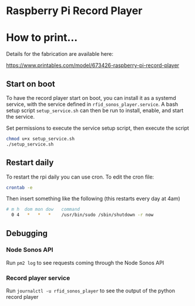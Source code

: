 # Raspberry Pi Record Player

# How to print...

Details for the fabrication are available here: 

https://www.printables.com/model/673426-raspberry-pi-record-player

## Start on boot

To have the record player start on boot, you can install it as a systemd service,
with the service defined in `rfid_sonos_player.service`. A bash setup script `setup_service.sh`
can then be run to install, enable, and start the service.

Set permissions to execute the service setup script, then execute the script

```bash
chmod u+x setup_service.sh
./setup_service.sh
```

## Restart daily

To restart the rpi daily you can use cron. To edit the cron file:
```bash
crontab -e
```

Then insert something like the following (this restarts every day at 4am)
```bash
# m h  dom mon dow   command
  0 4   *   *   *    /usr/bin/sudo /sbin/shutdown -r now
```

## Debugging

### Node Sonos API

Run `pm2 log` to see requests coming through the Node Sonos API

### Record player service

Run `journalctl -u rfid_sonos_player` to see the output of the python record player


